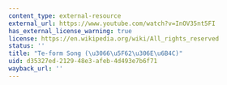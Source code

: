 ```yaml
---
content_type: external-resource
external_url: https://www.youtube.com/watch?v=InOV35nt5FI
has_external_license_warning: true
license: https://en.wikipedia.org/wiki/All_rights_reserved
status: ''
title: "Te-form Song (\u3066\u5F62\u306E\u6B4C)"
uid: d35327ed-2129-48e3-afeb-4d493e7b6f71
wayback_url: ''
---
```

